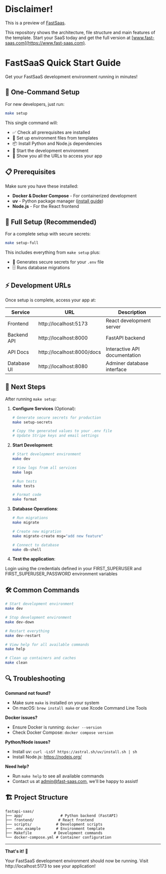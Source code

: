 # Disclaimer!

This is a preview of [FastSaas](https://www.fast-saas.com).

This repository shows the architecture, file structure and main features of the template. Start your SaaS today and get the full version at [www.fast-saas.com](https://www.fast-saas.com).

# FastSaaS Quick Start Guide

Get your FastSaaS development environment running in minutes!

## 🚀 One-Command Setup

For new developers, just run:

```bash
make setup
```

This single command will:
- ✅ Check all prerequisites are installed
- 📝 Set up environment files from templates
- 📦 Install Python and Node.js dependencies
- 🚀 Start the development environment
- 🎉 Show you all the URLs to access your app

## 📋 Prerequisites

Make sure you have these installed:
- **Docker & Docker Compose** - For containerized development
- **uv** - Python package manager ([install guide](https://docs.astral.sh/uv/))
- **Node.js** - For the React frontend

## 🔧 Full Setup (Recommended)

For a complete setup with secure secrets:

```bash
make setup-full
```

This includes everything from `make setup` plus:
- 🔐 Generates secure secrets for your `.env` file
- 🗄️ Runs database migrations

## ⚡ Development URLs

Once setup is complete, access your app at:

| Service | URL | Description |
|---------|-----|-------------|
| Frontend | http://localhost:5173 | React development server |
| Backend API | http://localhost:8000 | FastAPI backend |
| API Docs | http://localhost:8000/docs | Interactive API documentation |
| Database UI | http://localhost:8080 | Adminer database interface |

## 📝 Next Steps

After running `make setup`:

1. **Configure Services** (Optional):
   ```bash
   # Generate secure secrets for production
   make setup-secrets

   # Copy the generated values to your .env file
   # Update Stripe keys and email settings
   ```

2. **Start Development**:
   ```bash
   # Start development environment
   make dev

   # View logs from all services
   make logs

   # Run tests
   make tests

   # Format code
   make format
   ```

3. **Database Operations**:
   ```bash
   # Run migrations
   make migrate

   # Create new migration
   make migrate-create msg="add new feature"

   # Connect to database
   make db-shell
   ```

4. **Test the application**:

Login using the credentials defined in your FIRST_SUPERUSER and FIRST_SUPERUSER_PASSWORD environment variables

## 🛠️ Common Commands

```bash
# Start development environment
make dev

# Stop development environment
make dev-down

# Restart everything
make dev-restart

# View help for all available commands
make help

# Clean up containers and caches
make clean
```

## 🔍 Troubleshooting

**Command not found?**
- Make sure `make` is installed on your system
- On macOS: `brew install make` or use Xcode Command Line Tools

**Docker issues?**
- Ensure Docker is running: `docker --version`
- Check Docker Compose: `docker compose version`

**Python/Node issues?**
- Install uv: `curl -LsSf https://astral.sh/uv/install.sh | sh`
- Install Node.js: https://nodejs.org/

**Need help?**
- Run `make help` to see all available commands
- Contact us at admin@fast-saas.com, we'll be happy to assist!

## 🏗️ Project Structure

```
fastapi-saas/
├── app/                 # Python backend (FastAPI)
├── frontend/           # React frontend
├── scripts/           # Development scripts
├── .env.example       # Environment template
├── Makefile          # Development commands
└── docker-compose.yml # Container configuration
```

---

**That's it!** 🎉

Your FastSaaS development environment should now be running. Visit http://localhost:5173 to see your application!
